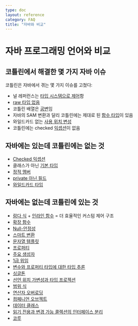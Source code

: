 ```yaml
---
type: doc
layout: reference
category: FAQ
title: "자바와 비교"
---
```


# 자바 프로그래밍 언어와 비교

## 코틀린에서 해결한 몇 가지 자바 이슈

코틀린은 자바에서 겪는 몇 가지 이슈를 고쳤다:

* 널 레퍼런스는 [타입 시스템으로 제어](null-safety.html)함
* [raw 타입 없음](java-interop.html)
* 코틀린 배열은 [공변](basic-types.html#arrays)임
* 자바의 SAM 변환과 달리 코틀린에는 제대로 된 [함수 타입](lambdas.html#function-types)이 있음
* 와일드카드 없는 [사용 위치 변성](generics.html#use-site-variance-type-projections)
* 코틀린에는 checked [익셉션](exceptions.html)이 없음

## 자바에는 있는데 코틀린에는 없는 것

* [Checked 익셉션](exceptions.html)
* 클래스가 아닌 [기본 타입](basic-types.html)
* [정적 멤버](classes.html)
* [private 아닌 필드](properties.html)
* [와일드카드 타입](generics.html)

## 자바에는 없는데 코틀린에 있는 것

* [람다 식](lambdas.html) + [인라인 함수](inline-functions.html) = 더 효율적인 커스텀 제어 구조
* [확장 함수](extensions.html)
* [Null-안정성](null-safety.html)
* [스마트 변환](typecasts.html)
* [문자열 템플릿](basic-types.html#strings)
* [프로퍼티](properties.html)
* [주요 생성자](classes.html)
* [1급 위임](delegation.html)
* [변수와 프로퍼티 타입에 대한 타입 추론](basic-types.html)
* [싱글톤](object-declarations.html)
* [선언 위치 가변성과 타입 프로젝션](generics.html)
* [범위 식](ranges.html)
* [연산자 오버로딩](operator-overloading.html)
* [컴페니언 오브젝트](classes.html#companion-objects)
* [데이터 클래스](data-classes.html)
* [읽기 전용과 변경 가능 콜렉션의 인터페이스 분리](collections.html)
* [코루](coroutines.html)
